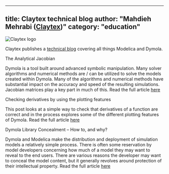 
---
title: Claytex technical blog
author: "Mahdieh Mehrabi ([Claytex](https://www.claytex.com/))"
category: "education"
---

![Claytex logo](https://www.claytex.com/wp-content/uploads/2016/04/claytex-logo.png "Claytex logo")

Claytex publishes a [technical blog]( https://www.claytex.com/blog/) covering all things Modelica and Dymola.  

The Analytical Jacobian 

Dymola is a tool built around advanced symbolic manipulation. Many solver algorithms and numerical methods are / can be utilized to solve the models created within Dymola. Many of the algorithms and numerical methods have substantial impact on the accuracy and speed of the resulting simulations. Jacobian matrices play a key part in much of this. Read the full article [here](https://www.claytex.com/tech-blog/creating-analytical-jacobians/)

Checking derivatives by using the plotting features

This post looks at a simple way to check that derivatives of a function are correct and in the process explores some of the different plotting features of Dymola. Read the full article [here](https://www.claytex.com/tech-blog/checking-derivatives-by-using-the-plotting-features/)

Dymola Library Concealment – How to, and why?

Dymola and Modelica make the distribution and deployment of simulation models a relatively simple process. There is often some reservation by model developers concerning how much of a model they may want to reveal to the end users. There are various reasons the developer may want to conceal the model content, but it generally revolves around protection of their intellectual property. Read the full article [here](https://www.claytex.com/tech-blog/dymola-library-concealment-how-to-and-why/)
